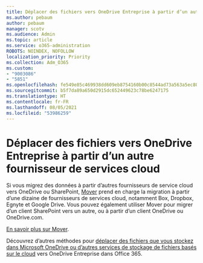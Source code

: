 ```yaml
---
title: Déplacer des fichiers vers OneDrive Entreprise à partir d’un autre fournisseur de services cloud
ms.author: pebaum
author: pebaum
manager: scotv
ms.audience: Admin
ms.topic: article
ms.service: o365-administration
ROBOTS: NOINDEX, NOFOLLOW
localization_priority: Priority
ms.collection: Adm_O365
ms.custom:
- "9003086"
- "5851"
ms.openlocfilehash: fe549e85c469938dd609eb8754160b00c8544ad73a563a5ec80a918ceec508c6
ms.sourcegitcommit: b5f7da89a650d2915dc652449623c78be6247175
ms.translationtype: HT
ms.contentlocale: fr-FR
ms.lasthandoff: 08/05/2021
ms.locfileid: "53986259"
---
```

# <a name="move-files-into-onedrive-for-business-from-another-cloud-provider"></a>Déplacer des fichiers vers OneDrive Entreprise à partir d’un autre fournisseur de services cloud

Si vous migrez des données à partir d’autres fournisseurs de service cloud vers OneDrive ou SharePoint, [Mover](https://go.microsoft.com/fwlink/?linkid=2132453) prend en charge la migration à partir d’une dizaine de fournisseurs de services cloud, notamment Box, Dropbox, Egnyte et Google Drive. Vous pouvez également utiliser Mover pour migrer d’un client SharePoint vers un autre, ou à partir d’un client OneDrive ou OneDrive.com.

[En savoir plus sur Mover](https://go.microsoft.com/fwlink/?linkid=2132453).

Découvrez d’autres méthodes pour [déplacer des fichiers que vous stockez dans Microsoft OneDrive ou d’autres services de stockage de fichiers basés sur le cloud](https://support.microsoft.com/office/7fb28cad-7e25-451f-8b4b-2d1a71e5c0e9) vers OneDrive Entreprise dans Office 365.
